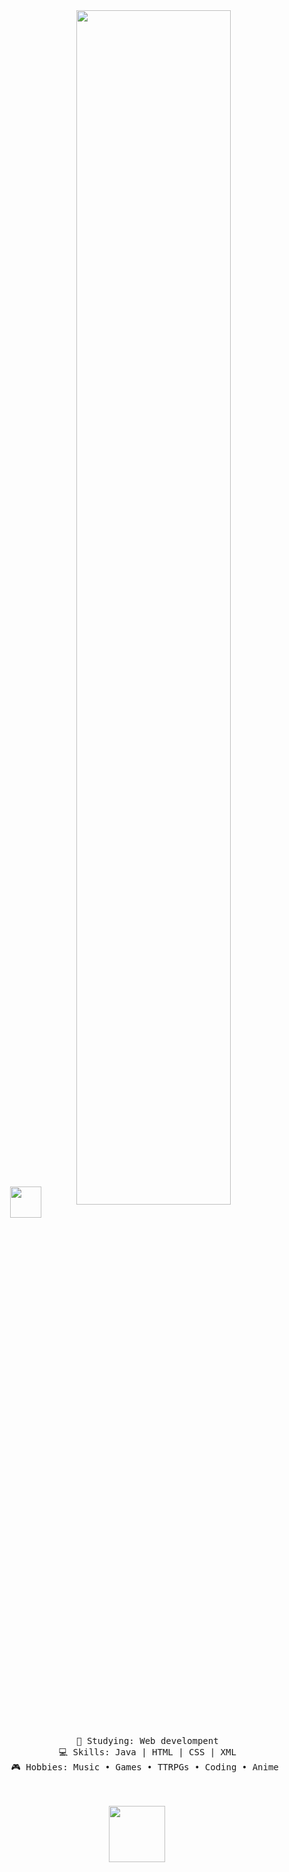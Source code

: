 
  <div align="center">
    <img src="https://user-images.githubusercontent.com/74038190/216649417-9acc58df-9186-4132-ad43-819a57babb67.gif" width="50" align="center">
<!--
    <img src="https://github.com/innng/innng/assets/26755058/5e0ce0fb-c544-4f8c-a307-5849165746d0" width="25%" align="right" />
    -->
<img src="https://readme-typing-svg.demolab.com?font=Inconsolata&weight=500&size=50&duration=4000&pause=300&color=A39CF9&center=true&vCenter=true&multiline=true&repeat=false&random=false&width=1300&height=140&lines=Hey+there!;I'm+Pau%2C+a+web+dev+student" width="70%" />
<br><br>
<pre>
    📖 Studying: Web develompent
    💻 Skills: Java | HTML | CSS | XML
    🎮 Hobbies: Music • Games • TTRPGs • Coding • Anime 
</pre>
<br><br>
<img src="https://user-images.githubusercontent.com/74038190/212284136-03988914-d899-44b4-b1d9-4eeccf656e44.gif" height="90" />
<br><br><br>
<!--    
[![](https://img.shields.io/badge/linkedin-0a66c2)](http://linkedin.com/in/ingridrosselis)
[![](https://img.shields.io/badge/mastodon-6364ff)](https://tech.lgbt/@innng)
[![](https://img.shields.io/badge/osu!-ff66ab)](https://osu.ppy.sh/users/4606212)
[![](https://img.shields.io/badge/enka.network-69899c)](https://enka.network/u/Inng/1A4HU1/10000069/1985924/)
-->
</div>
  
  
  
  <!--
**paugalpor/paugalpor** is a ✨ _special_ ✨ repository because its `README.md` (this file) appears on your GitHub profile.

Here are some ideas to get you started:

- 🔭 I’m currently working on ...
- 🌱 I’m currently learning ...
- 👯 I’m looking to collaborate on ...
- 🤔 I’m looking for help with ...
- 💬 Ask me about ...
- 📫 How to reach me: ...
- 😄 Pronouns: ...
- ⚡ Fun fact: ...
-->
